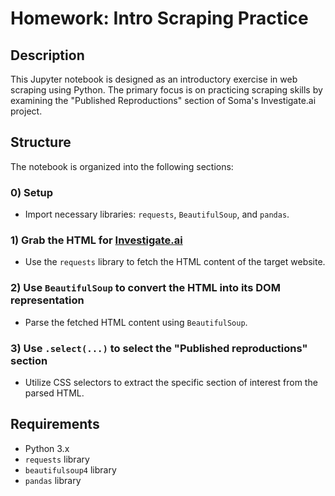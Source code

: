 # Homework: Intro Scraping Practice

## Description

This Jupyter notebook is designed as an introductory exercise in web scraping using Python. The primary focus is on practicing scraping skills by examining the "Published Reproductions" section of Soma's Investigate.ai project.

## Structure

The notebook is organized into the following sections:

### 0) Setup

- Import necessary libraries: `requests`, `BeautifulSoup`, and `pandas`.

### 1) Grab the HTML for [Investigate.ai](https://investigate.ai/)

- Use the `requests` library to fetch the HTML content of the target website.

### 2) Use `BeautifulSoup` to convert the HTML into its DOM representation

- Parse the fetched HTML content using `BeautifulSoup`.

### 3) Use `.select(...)` to select the "Published reproductions" section

- Utilize CSS selectors to extract the specific section of interest from the parsed HTML.

## Requirements

- Python 3.x
- `requests` library
- `beautifulsoup4` library
- `pandas` library
 
